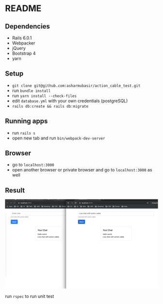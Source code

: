 # README

## Dependencies

* Rails 6.0.1
* Webpacker
* jQuery
* Bootstrap 4
* yarn

## Setup

* `git clone git@github.com:asharmubasir/action_cable_test.git`
* run `bundle install`
* run `yarn install --check-files`
* edit `database.yml` with your own credentials (postgreSQL)
* `rails db:create && rails db:migrate`

## Running apps
* run `rails s`
* open new tab and run `bin/webpack-dev-server`

## Browser
* go to `localhost:3000`
* open another browser or private browser and go to `localhost:3000` as well

## Result
![GitHub Logo](/public/chat.png)


run `rspec` to run unit test
